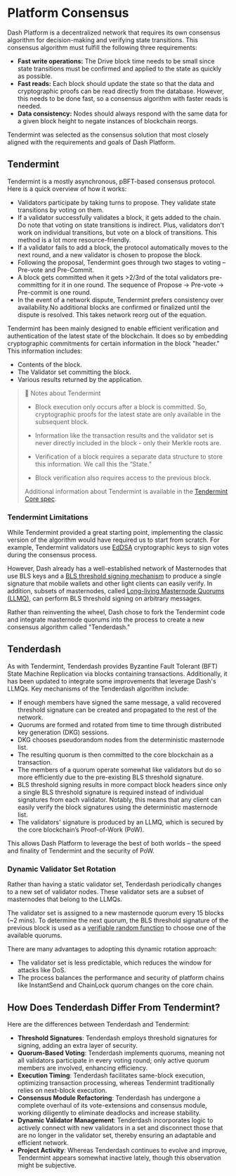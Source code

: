 # Platform Consensus

Dash Platform is a decentralized network that requires its own consensus algorithm for decision-making and verifying state transitions. This consensus algorithm must fulfill the following three requirements:

- **Fast write operations:** The Drive block time needs to be small since state transitions must be confirmed and applied to the state as quickly as possible.  
- **Fast reads:** Each block should update the state so that the data and cryptographic proofs can be read directly from the database. However, this needs to be done fast, so a consensus algorithm with faster reads is needed.  
- **Data consistency:** Nodes should always respond with the same data for a given block height to negate instances of blockchain reorgs.

Tendermint was selected as the consensus solution that most closely aligned with the requirements and goals of Dash Platform.

## Tendermint

Tendermint is a mostly asynchronous, pBFT-based consensus protocol. Here is a quick overview of how it works:

- Validators participate by taking turns to propose. They validate state transitions by voting on them.
- If a validator successfully validates a block, it gets added to the chain. Do note that voting on state transitions is indirect. Plus, validators don't work on individual transitions, but vote on a block of transitions. This method is a lot more resource-friendly.
- If a validator fails to add a block, the protocol automatically moves to the next round, and a new validator is chosen to propose the block.
- Following the proposal, Tendermint goes through two stages to voting – Pre-vote and Pre-Commit.
- A block gets committed when it gets >2/3rd of the total validators pre-committing for it in one round. The sequence of Propose -> Pre-vote -> Pre-commit is one round.
- In the event of a network dispute, Tendermint prefers consistency over availability.No additional blocks are confirmed or finalized until the dispute is resolved. This takes network reorg out of the equation.

Tendermint has been mainly designed to enable efficient verification and authentication of the latest state of the blockchain. It does so by embedding cryptographic commitments for certain information in the block "header." This information includes:

- Contents of the block.
- The Validator set committing the block.
- Various results returned by the application.

> 📘 Notes about Tendermint
>
> - Block execution only occurs after a block is committed. So, cryptographic proofs for the latest state are only available in the subsequent block.
>
> - Information like the transaction results and the validator set is never directly included in the block - only their Merkle roots are.
>
> - Verification of a block requires a separate data structure to store this information. We call this the “State.”
>
> - Block verification also requires access to the previous block.
>
> Additional information about Tendermint is available in the <a href="https://docs.tendermint.com/master/spec/#overview" target="_blank">Tendermint Core spec</a>.

### Tendermint Limitations

While Tendermint provided a great starting point, implementing the classic version of the algorithm would have required us to start from scratch. For example, Tendermint validators use [EdDSA](https://en.wikipedia.org/wiki/EdDSA) cryptographic keys to sign votes during the consensus process.

However, Dash already has a well-established network of Masternodes that use BLS keys and a [BLS threshold signing mechanism](https://blog.dash.org/secret-sharing-and-threshold-signatures-with-bls-954d1587b5f) to produce a single signature that mobile wallets and other light clients can easily verify. In addition, subsets of masternodes, called [Long-living Masternode Quorums (LLMQ)](https://github.com/dashpay/dips/blob/master/dip-0006.md), can perform BLS threshold signing on arbitrary messages.

Rather than reinventing the wheel, Dash chose to fork the Tendermint code and integrate masternode quorums into the process to create a new consensus algorithm called "Tenderdash."

## Tenderdash

As with Tendermint, Tenderdash provides Byzantine Fault Tolerant (BFT) State Machine Replication via blocks containing transactions. Additionally, it has been updated to integrate some improvements that leverage Dash's LLMQs. Key mechanisms of the Tenderdash algorithm include:

- If enough members have signed the same message, a valid recovered threshold signature can be created and propagated to the rest of the network.
- Quorums are formed and rotated from time to time through distributed key generation (DKG) sessions.
- DKG chooses pseudorandom nodes from the deterministic masternode list.
- The resulting quorum is then committed to the core blockchain as a transaction.
- The members of a quorum operate somewhat like validators but do so more efficiently due to the pre-existing BLS threshold signature.
- BLS threshold signing results in more compact block headers since only a single BLS threshold signature is required instead of individual signatures from each validator. Notably, this means that any client can easily verify the block signatures using the deterministic masternode list.
- The validators' signature is produced by an LLMQ, which is secured by the core blockchain’s Proof-of-Work (PoW).

This allows Dash Platform to leverage the best of both worlds – the speed and finality of Tendermint and the security of PoW.

### Dynamic Validator Set Rotation

Rather than having a static validator set, Tenderdash periodically changes to a new set of validator nodes. These validator sets are a subset of masternodes that belong to the LLMQs.

The validator set is assigned to a new masternode quorum every 15 blocks (~2 mins). To determine the next quorum, the BLS threshold signature of the previous block is used as a [verifiable random function](https://en.wikipedia.org/wiki/Verifiable_random_function) to choose one of the available quorums.

There are many advantages to adopting this dynamic rotation approach:

- The validator set is less predictable, which reduces the window for attacks like DoS.
- The process balances the performance and security of platform chains like InstantSend and ChainLock quorum changes on the core chain.

## How Does Tenderdash Differ From Tendermint?

Here are the differences between Tenderdash and Tendermint:

- **Threshold Signatures**: Tenderdash employs threshold signatures for signing, adding an extra layer of security.
- **Quorum-Based Voting**: Tenderdash implements quorums, meaning not all validators participate in every voting round; only active quorum members are involved, enhancing efficiency.
- **Execution Timing**: Tenderdash facilitates same-block execution, optimizing transaction processing, whereas Tendermint traditionally relies on next-block execution.
- **Consensus Module Refactoring**: Tenderdash has undergone a complete overhaul of its vote-extensions and consensus module, working diligently to eliminate deadlocks and increase stability.
- **Dynamic Validator Management**: Tenderdash incorporates logic to actively connect with new validators in a set and disconnect those that are no longer in the validator set, thereby ensuring an adaptable and efficient network.
- **Project Activity**: Whereas Tenderdash continues to evolve and improve, Tendermint appears somewhat inactive lately, though this observation might be subjective.
